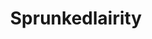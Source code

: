 ---
slug: sprunkedlairity
title: Sprunkedlairity
description: "Sprunkedlairity is an exciting online game. Play for free directly in your browser!"
icon: /images/new_mods/Sprunkedlairity.png
url: https://wowtbc.net/sprunkin/sprunkilairity-sprunked/index.html
previewImage: /images/new_mods/Sprunkedlairity.png
type: new mods

# SEO配置
seo:
  title: "Sprunkedlairity - Play Free Online Game | Fun Browser Games"
  description: "Sprunkedlairity - Play this fun online game for free in your browser. No download required!"
  ogImage: "/images/new_mods/Sprunkedlairity.png"
  keywords: "sprunkedlairity, online game, browser game, free game, new mods game, play online"

videoUrls:
  - https://www.youtube.com/embed/example1
  - https://www.youtube.com/embed/example2

whyPlay:
  title: "Why Play Sprunkedlairity?"
  items:
    - "Immersive Gameplay: Sprunkedlairity offers an engaging and immersive gaming experience that will keep you entertained for hours"
    - "Challenging Levels: Test your skills with increasingly difficult challenges and obstacles"
    - "Beautiful Graphics: Enjoy stunning visuals and smooth animations that bring the game world to life"
    - "Regular Updates: New content and features are added regularly to keep the game fresh and exciting"
    - "Free to Play: Experience all the fun without spending a penny"
    - "Community Features: Connect with other players, share strategies, and compete for high scores"
    - "Cross-Platform: Play on any device with a web browser, no downloads required"

features:
  title: "Key Features of Sprunkedlairity"
  image: "/images/new_mods/Sprunkedlairity.png"
  items:
    - "Intuitive Controls: Easy to learn controls make Sprunkedlairity accessible for players of all skill levels"
    - "Multiple Game Modes: Enjoy various gameplay options that provide different challenges and experiences"
    - "Character Customization: Personalize your gaming experience with unique characters and items"
    - "Achievement System: Complete special tasks to earn rewards and recognition"
    - "Leaderboards: Compete with players worldwide and see who can achieve the highest scores"

characteristics:
  title: "Game Characteristics"
  image: "/images/new_mods/Sprunkedlairity.png"
  items:
    - "Genre: New mods game with elements of strategy and skill"
    - "Difficulty: Suitable for both casual gamers and those seeking a challenge"
    - "Play Time: Quick sessions or extended gameplay, depending on your preference"
    - "Art Style: Vibrant and engaging visuals that enhance the gaming experience"
    - "Sound Design: Immersive audio that complements the gameplay perfectly"

info: "Sprunkedlairity is an exciting online game that offers players a unique and engaging gaming experience. With its intuitive controls, stunning visuals, and challenging gameplay, Sprunkedlairity provides hours of entertainment for players of all ages and skill levels. Whether you're looking for a quick gaming session during a break or an extended play session, Sprunkedlairity delivers an immersive experience that will keep you coming back for more. The game features multiple levels of increasing difficulty, ensuring that players are constantly challenged as they progress. With regular updates adding new content and features, Sprunkedlairity remains fresh and exciting, providing endless entertainment options for its growing community of players."

howToPlayIntro: "Welcome to Sprunkedlairity! This guide will walk you through the basics and help you master the game. Whether you're a beginner or looking to improve your skills, these tips and instructions will enhance your gaming experience."

howToPlaySteps:
  - title: "Getting Started"
    description: "Begin your Sprunkedlairity adventure by familiarizing yourself with the controls. Use your keyboard or mouse to navigate through the game interface. The tutorial will guide you through the basic mechanics and help you understand the objectives."
  - title: "Understanding the Objectives"
    description: "In Sprunkedlairity, your main goal is to progress through levels by completing specific objectives. Each level presents unique challenges that require different strategies and approaches."
  - title: "Mastering the Controls"
    description: "Practice using the controls to improve your precision and reaction time. Sprunkedlairity requires quick reflexes and strategic thinking to overcome obstacles and defeat opponents."
  - title: "Utilizing Power-ups"
    description: "Collect power-ups throughout the game to enhance your abilities and overcome difficult challenges. Each power-up offers unique advantages that can be crucial for success."
  - title: "Developing Strategies"
    description: "As you progress in Sprunkedlairity, develop effective strategies for different scenarios. Analyze patterns, anticipate challenges, and adapt your approach to maximize your performance."

faq:
  title: "Frequently Asked Questions about Sprunkedlairity"
  items:
    - question: "Is Sprunkedlairity free to play?"
      answer: "Yes, Sprunkedlairity is completely free to play directly in your web browser. No downloads or purchases are required to enjoy the full game experience."
    - question: "Can I play Sprunkedlairity on mobile devices?"
      answer: "Yes, Sprunkedlairity is optimized for both desktop and mobile play. You can enjoy the game on any device with a web browser and internet connection."
    - question: "Are there any in-game purchases?"
      answer: "While Sprunkedlairity is free to play, there may be optional in-game purchases available for cosmetic items or additional features that don't affect core gameplay."
    - question: "How often is Sprunkedlairity updated?"
      answer: "The developers regularly update Sprunkedlairity with new content, features, and improvements based on player feedback and game performance."
    - question: "Can I play Sprunkedlairity offline?"
      answer: "Currently, Sprunkedlairity requires an internet connection to play as it's a browser-based online game."
    - question: "Is Sprunkedlairity suitable for children?"
      answer: "Yes, Sprunkedlairity is designed to be family-friendly and suitable for players of all ages."
    - question: "How do I report bugs or issues?"
      answer: "If you encounter any problems while playing Sprunkedlairity, you can report them through the game's support page or contact the developers directly through their website."
    - question: "Still Have Questions?"
      answer: "If you have additional questions about Sprunkedlairity that aren't covered in this FAQ, please visit our support center or contact our customer service team for assistance."
---